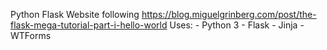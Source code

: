 Python Flask Website following https://blog.miguelgrinberg.com/post/the-flask-mega-tutorial-part-i-hello-world
Uses:
    - Python 3
    - Flask
    - Jinja
    - WTForms